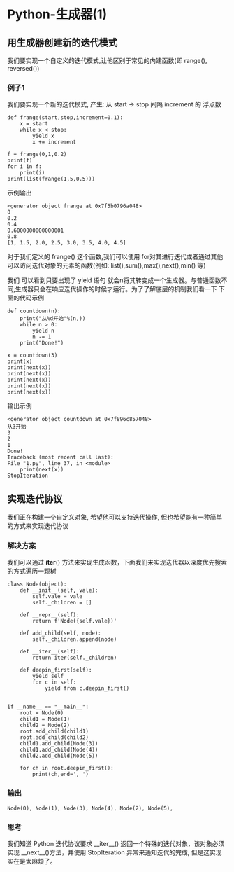 # Python-生成器(1)

## 用生成器创建新的迭代模式

我们要实现一个自定义的迭代模式,让他区别于常见的内建函数(即 range(), reversed())

### 例子1

我们要实现一个新的迭代模式, 产生: 从 start -> stop 间隔 increment 的 浮点数

    def frange(start,stop,increment=0.1):
        x = start
        while x < stop:
            yield x
            x += increment

    f = frange(0,1,0.2)
    print(f)
    for i in f:
        print(i)
    print(list(frange(1,5,0.5)))

示例输出

    <generator object frange at 0x7f5b0796a048>
    0
    0.2
    0.4
    0.6000000000000001
    0.8
    [1, 1.5, 2.0, 2.5, 3.0, 3.5, 4.0, 4.5]

对于我们定义的 frange() 这个函数,我们可以使用 for对其进行迭代或者通过其他可以访问迭代对象的元素的函数(例如: list(),sum(),max(),next(),min() 等)

我们 可以看到只要出现了 yield 语句 就会n将其转变成一个生成器。与普通函数不同,生成器只会在响应迭代操作的时候才运行。为了了解底层的机制我们看一下 下面的代码示例

    def countdown(n):
        print("从%d开始"%(n,))
        while n > 0:
            yield n
            n -= 1
        print("Done!")

    x = countdown(3)
    print(x)
    print(next(x))
    print(next(x))
    print(next(x))
    print(next(x))
    print(next(x))

输出示例

    <generator object countdown at 0x7f896c857048>
    从3开始
    3
    2
    1
    Done!
    Traceback (most recent call last):
    File "1.py", line 37, in <module>
        print(next(x))
    StopIteration

## 实现迭代协议

我们正在构建一个自定义对象, 希望他可以支持迭代操作, 但也希望能有一种简单的方式来实现迭代协议

### 解决方案

我们可以通过 __iter__() 方法来实现生成函数，下面我们来实现迭代器以深度优先搜索的方式遍历一颗树

    class Node(object):
        def __init__(self, vale):
            self.vale = vale
            self._children = []

        def __repr__(self):
            return f'Node({self.vale})'

        def add_child(self, node):
            self._children.append(node)

        def __iter__(self):
            return iter(self._children)

        def deepin_first(self):
            yield self
            for c in self:
                yield from c.deepin_first()


    if __name__ == "__main__":
        root = Node(0)
        child1 = Node(1)
        child2 = Node(2)
        root.add_child(child1)
        root.add_child(child2)
        child1.add_child(Node(3))
        child1.add_child(Node(4))
        child2.add_child(Node(5))

        for ch in root.deepin_first():
            print(ch,end=', ')
### 输出

    Node(0), Node(1), Node(3), Node(4), Node(2), Node(5),

### 思考

我们知道 Python 迭代协议要求 \_\_iter\_\_() 返回一个特殊的迭代对象，该对象必须实现 \_\_next\_\_()方法，并使用 StopIteration 异常来通知迭代的完成, 但是这实现实在是太麻烦了。


